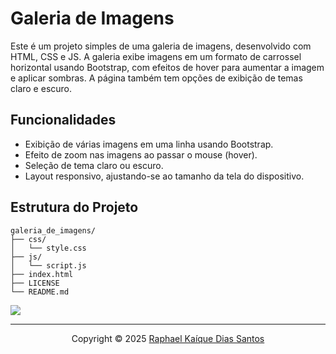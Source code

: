 # Galeria de Imagens

Este é um projeto simples de uma galeria de imagens, desenvolvido com HTML, CSS e JS. A galeria exibe imagens em um formato de carrossel horizontal usando Bootstrap, com efeitos de hover para aumentar a imagem e aplicar sombras. A página também tem opções de exibição de temas claro e escuro.

## Funcionalidades
- Exibição de várias imagens em uma linha usando Bootstrap.
- Efeito de zoom nas imagens ao passar o mouse (hover).
- Seleção de tema claro ou escuro.
- Layout responsivo, ajustando-se ao tamanho da tela do dispositivo.

## Estrutura do Projeto

```plaintext
galeria_de_imagens/
├── css/
│   └── style.css
├── js/
│   └── script.js
├── index.html
├── LICENSE
└── README.md
```

<a href="https://raphaelkaique1.github.io/image_galery/"><img src="https://github.com/user-attachments/assets/d3cc24f9-a392-4c84-9368-2cb4f7247887"/></a>

---

<div align="center">Copyright &copy; 2025 <a href="https://github.com/raphaelkaique1">Raphael Kaíque Dias Santos</a></div>